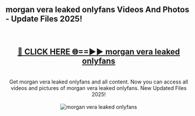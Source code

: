 <h2>morgan vera leaked onlyfans Videos And Photos - Update Files 2025!</h2>
<br>
<div align="center">
<h2><a href="https://linkcuts.com/hfmhzwbr" rel="nofollow">🔴 CLICK HERE 🌐==►► morgan vera leaked onlyfans</a></h2>
<br>
Get morgan vera leaked onlyfans and all content. Now you can access all videos and pictures of morgan vera leaked onlyfans. New Updated Files 2025!
<br>
<br>
<a href="https://linkcuts.com/hfmhzwbr" rel="nofollow" data-target="animated-image.originalLink"><img src="https://i.ibb.co.com/WyWwxjT/player-gif2.gif" alt="morgan vera leaked onlyfans" style="max-width: 100%; display: inline-block;" data-target="animated-image.originalImage"></a>
</div>
<br>